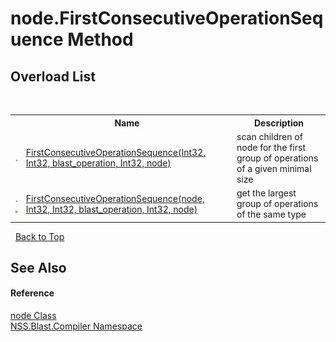 # node.FirstConsecutiveOperationSequence Method 
 


## Overload List
&nbsp;<table><tr><th></th><th>Name</th><th>Description</th></tr><tr><td>![Public method](media/pubmethod.gif "Public method")</td><td><a href="M_NSS_Blast_Compiler_node_FirstConsecutiveOperationSequence_1">FirstConsecutiveOperationSequence(Int32, Int32, blast_operation, Int32, node)</a></td><td>
scan children of node for the first group of operations of a given minimal size</td></tr><tr><td>![Public method](media/pubmethod.gif "Public method")![Static member](media/static.gif "Static member")</td><td><a href="M_NSS_Blast_Compiler_node_FirstConsecutiveOperationSequence">FirstConsecutiveOperationSequence(node, Int32, Int32, blast_operation, Int32, node)</a></td><td>
get the largest group of operations of the same type</td></tr></table>&nbsp;
<a href="#node.firstconsecutiveoperationsequence-method">Back to Top</a>

## See Also


#### Reference
<a href="T_NSS_Blast_Compiler_node">node Class</a><br /><a href="N_NSS_Blast_Compiler">NSS.Blast.Compiler Namespace</a><br />